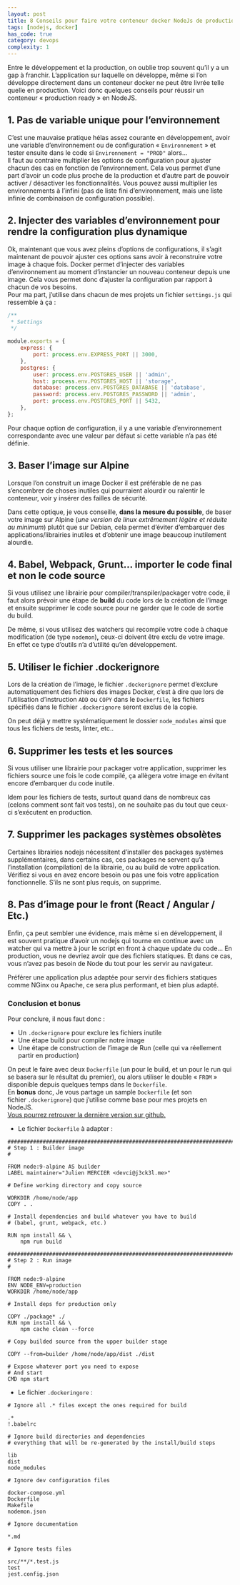 ```yaml
---
layout: post
title: 8 Conseils pour faire votre conteneur docker NodeJs de production
tags: [nodejs, docker]
has_code: true
category: devops
complexity: 1
---
```

Entre le développement et la production, on oublie trop souvent qu’il y a un gap à franchir. L’application sur laquelle on développe, même si l’on développe directement dans un conteneur docker ne peut être livrée telle quelle en production. Voici donc quelques conseils pour réussir un conteneur « production ready » en NodeJS.  

## 1. Pas de variable unique pour l’environnement

C’est une mauvaise pratique hélas assez courante en développement, avoir une variable d’environnement ou de configuration « `Environnement` » et tester ensuite dans le code si `Environnement = "PROD"` alors…  
Il faut au contraire multiplier les options de configuration pour ajuster chacun des cas en fonction de l’environnement. Cela vous permet d’une part d’avoir un code plus proche de la production et d’autre part de pouvoir activer / désactiver les fonctionnalités. Vous pouvez aussi multiplier les environnements à l’infini (pas de liste fini d’environnement, mais une liste infinie de combinaison de configuration possible).

## 2. Injecter des variables d’environnement pour rendre la configuration plus dynamique

Ok, maintenant que vous avez pleins d’options de configurations, il s’agit maintenant de pouvoir ajuster ces options sans avoir à reconstruire votre image à chaque fois. Docker permet d’injecter des variables d’environnement au moment d’instancier un nouveau conteneur depuis une image. Cela vous permet donc d’ajuster la configuration par rapport à chacun de vos besoins.  
Pour ma part, j’utilise dans chacun de mes projets un fichier `settings.js` qui ressemble à ça :

```javascript
/**
 * Settings
 */

module.exports = {
	express: {
		port: process.env.EXPRESS_PORT || 3000,
	},
	postgres: {
		user: process.env.POSTGRES_USER || 'admin',
		host: process.env.POSTGRES_HOST || 'storage',
		database: process.env.POSTGRES_DATABASE || 'database',
		password: process.env.POSTGRES_PASSWORD || 'admin',
		port: process.env.POSTGRES_PORT || 5432,
	},
};
```

Pour chaque option de configuration, il y a une variable d’environnement correspondante avec une valeur par défaut si cette variable n’a pas été définie.

## 3. Baser l’image sur Alpine

Lorsque l’on construit un image Docker il est préférable de ne pas s’encombrer de choses inutiles qui pourraient alourdir ou ralentir le conteneur, voir y insérer des failles de sécurité.

Dans cette optique, je vous conseille, **dans la mesure du possible**, de baser votre image sur Alpine (_une version de linux extrêmement légère et réduite au minimum_) plutôt que sur Debian, cela permet d’éviter d’embarquer des applications/librairies inutiles et d’obtenir une image beaucoup inutilement alourdie.

## 4. Babel, Webpack, Grunt… importer le code final et non le code source

Si vous utilisez une librairie pour compiler/transpiler/packager votre code, il faut alors prévoir une étape de **build** du code lors de la création de l’image et ensuite supprimer le code source pour ne garder que le code de sortie du build.  

De même, si vous utilisez des watchers qui recompile votre code à chaque modification (de type `nodemon`)**,** ceux-ci doivent être exclu de votre image. En effet ce type d’outils n’a d’utilité qu’en développement.

## 5. Utiliser le fichier .dockerignore

Lors de la création de l’image, le fichier `.dockerignore` permet d’exclure automatiquement des fichiers des images Docker, c’est à dire que lors de l’utilisation d’instruction `ADD` ou `COPY` dans le `Dockerfile`, les fichiers spécifiés dans le fichier `.dockerignore` seront exclus de la copie.  

On peut déjà y mettre systématiquement le dossier `node_modules` ainsi que tous les fichiers de tests, linter, etc..

## 6. Supprimer les tests et les sources

Si vous utiliser une librairie pour packager votre application, supprimer les fichiers source une fois le code compilé, ça allègera votre image en évitant encore d’embarquer du code inutile.  

Idem pour les fichiers de tests, surtout quand dans de nombreux cas (celons comment sont fait vos tests), on ne souhaite pas du tout que ceux-ci s’exécutent en production.

## 7. Supprimer les packages systèmes obsolètes

Certaines librairies nodejs nécessitent d’installer des packages systèmes supplémentaires, dans certains cas, ces packages ne servent qu’à l’installation (compilation) de la librairie, ou au build de votre application. Vérifiez si vous en avez encore besoin ou pas une fois votre application fonctionnelle. S’ils ne sont plus requis, on supprime.

## 8. Pas d’image pour le front (React / Angular / Etc.)

Enfin, ça peut sembler une évidence, mais même si en développement, il est souvent pratique d’avoir un nodejs qui tourne en continue avec un watcher qui va mettre à jour le script en front à chaque update du code… En production, vous ne devriez avoir que des fichiers statiques. Et dans ce cas, vous n’avez pas besoin de Node du tout pour les servir au navigateur.  

Préférer une application plus adaptée pour servir des fichiers statiques comme NGinx ou Apache, ce sera plus performant, et bien plus adapté.

### Conclusion et bonus

Pour conclure, il nous faut donc :

-   Un `.dockerignore` pour exclure les fichiers inutile
-   Une étape build pour compiler notre image
-   Une étape de construction de l’image de Run (celle qui va réellement partir en production)

On peut le faire avec deux `Dockerfile` (un pour le build, et un pour le run qui se basera sur le résultat du premier), ou alors utiliser le double « `FROM` » disponible depuis quelques temps dans le `Dockerfile`.  
En **bonus** donc, Je vous partage un sample `Dockerfile` (et son fichier `.dockerignore`) que j’utilise comme base pour mes projets en NodeJS.  
[Vous pourrez retrouver la dernière version sur github.](https://github.com/jeckel/dockerfiles/tree/master/nodejs)

-   Le fichier `Dockerfile` à adapter :

```
###############################################################################
# Step 1 : Builder image
#

FROM node:9-alpine AS builder
LABEL maintainer="Julien MERCIER <devci@j3ck3l.me>"

# Define working directory and copy source

WORKDIR /home/node/app
COPY . .

# Install dependencies and build whatever you have to build
# (babel, grunt, webpack, etc.)

RUN npm install && \
	npm run build

###############################################################################
# Step 2 : Run image
#

FROM node:9-alpine
ENV NODE_ENV=production
WORKDIR /home/node/app

# Install deps for production only

COPY ./package* ./
RUN npm install && \
	npm cache clean --force

# Copy builded source from the upper builder stage

COPY --from=builder /home/node/app/dist ./dist

# Expose whatever port you need to expose
# And start
CMD npm start
```

-   Le fichier `.dockeringore` :

```
# Ignore all .* files except the ones required for build

.*
!.babelrc

# Ignore build directories and dependencies
# everything that will be re-generated by the install/build steps

lib
dist
node_modules

# Ignore dev configuration files

docker-compose.yml
Dockerfile
Makefile
nodemon.json

# Ignore documentation

*.md

# Ignore tests files

src/**/*.test.js
test
jest.config.json
```
